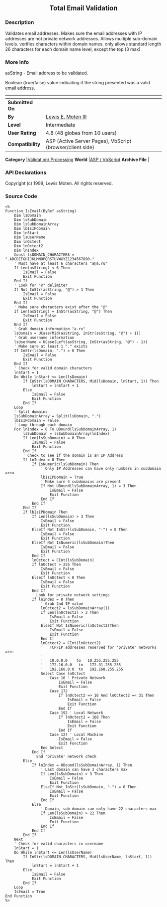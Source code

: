 ﻿<div align="center">

## Total Email Validation


</div>

### Description

Validates email addresses. Makes sure the email addresses with IP addresses are not private network addresses. Allows multiple sub-domain levels. verifies characters within domain names. only allows standard length 26 characters for each domain name level, except the top (3 max)
 
### More Info
 
asString - Email address to be validated.

Boolean (true/false) value indicating if the string presented was a valid email address.


<span>             |<span>
---                |---
**Submitted On**   |
**By**             |[Lewis E\. Moten III](https://github.com/Planet-Source-Code/PSCIndex/blob/master/ByAuthor/lewis-e-moten-iii.md)
**Level**          |Intermediate
**User Rating**    |4.8 (48 globes from 10 users)
**Compatibility**  |ASP \(Active Server Pages\), VbScript \(browser/client side\)

**Category**       |[Validation/ Processing](https://github.com/Planet-Source-Code/PSCIndex/blob/master/ByCategory/validation-processing__4-16.md)
**World**          |[ASP / VbScript](https://github.com/Planet-Source-Code/PSCIndex/blob/master/ByWorld/asp-vbscript.md)
**Archive File**   |[](https://github.com/Planet-Source-Code/lewis-e-moten-iii-total-email-validation__4-6280/archive/master.zip)

### API Declarations

Copyright (c) 1999, Lewis Moten. All rights reserved.


### Source Code

```
<%
Function IsEmail(ByRef asString)
	Dim lsDomain
	Dim lsSubDomain
	Dim lsSubDomainArray
	Dim lbIsIPdomain
	Dim lnStart
	Dim lsUserName
	Dim lnOctect
	Dim lnOctect2
	Dim lnIndex
	Const lsDOMAIN_CHARACTERS = ".ABCDEFGHIJKLMNOPQRSTUVWXYZ1234567890-"
	' Must have at least 6 characters "a@a.ru"
	If Len(asString) < 6 Then
		IsEmail = False
		Exit Function
	End If
	' Look for "@" delimiter
	If Not InStr(asString, "@") > 1 Then
		IsEmail = False
		Exit Function
	End If
	' Make sure characters exist after the "@"
	If Len(asString) = InStr(asString, "@") Then
		IsEmail = False
		Exit Function
	End If
	' Grab domain information "a.ru"
	lsDomain = UCase(Mid(asString, InStr(asString, "@") + 1))
	' Grab username information
	lsUserName = UCase(Left(asString, InStr(asString, "@") - 1))
	' Make sure at least 1 "." exists
	If InStr(lsDomain, ".") = 0 Then
		IsEmail = False
		Exit Function
	End If
	' Check for valid domain characters
	lnStart = 1
	Do While lnStart <= Len(lsDomain)
		If InStr(lsDOMAIN_CHARACTERS, Mid(lsDomain, lnStart, 1)) Then
			lnStart = lnStart + 1
		Else
			IsEmail = False
			Exit Function
		End If
	Loop
	' Split domains
	lsSubDomainArray = Split(lsDomain, ".")
	lbIsIPdomain = False
	' Loop through each domain
	For lnIndex = 0 To UBound(lsSubDomainArray, 1)
		lsSubDomain = lsSubDomainArray(lnIndex)
		If Len(lsSubDomain) = 0 Then
			IsEmail = False
			Exit Function
		End If
		' Check to see if the domain is an IP Address
		If lnIndex = 0 Then
			If IsNumeric(lsSubDomain) Then
				' Only IP Addresses can have only numbers in subdomain area
				lbIsIPDomain = True
				' Make sure 4 subdomains are present
				If Not UBound(lsSubDomainArray, 1) = 3 Then
					IsEmail = False
					Exit Function
				End If
			End If
		End If
		If lbIsIPDomain Then
			If Len(lsSubDomain) > 3 Then
				IsEmail = False
				Exit Function
			ElseIf Not InStr(lsSubDomain, "-") = 0 Then
				IsEmail = False
				Exit Function
			ElseIf Not IsNumeric(lsSubDomain)Then
				IsEmail = False
				Exit Function
			End If
			lnOctect = CInt(lsSubDomain)
			If lnOctect > 255 Then
				IsEmail = False
				Exit Function
			ElseIf lnOctect < 0 Then
				IsEmail = False
				Exit Function
			End If
			' Look for private network settings
			If lnIndex = 0 Then
				' Grab 2nd IP value
				lnOctect2 = lsSubDomainArray(1)
				If Len(lnOctect2) > 3 Then
					IsEmail = False
					Exit Function
				ElseIf Not IsNumeric(lnOctect2)Then
					IsEmail = False
					Exit Function
				End If
				lnOctect2 = CInt(lnOctect2)
				'	TCP/IP addresses reserved for 'private' networks are:
				'
				'	10.0.0.0    to   10.255.255.255
				'	172.16.0.0   to   172.31.255.255
				'	192.168.0.0  to   192.168.255.255
				Select Case lnOctect
					Case 10 ' Private Network
						IsEmail = False
						Exit Function
					Case 172
						If lnOctect2 => 16 And lnOctect2 =< 31 Then
							IsEmail = False
							Exit Function
						End If
					Case 192 ' Local Network
						If lnOctect2 = 168 Then
							IsEmail = False
							Exit Function
						End If
					Case 127 ' Local Machine
						IsEmail = False
						Exit Function
				End Select
			End If
			' End 'private' network check
		Else
			If lnIndex = UBound(lsSubDomainArray, 1) Then
				' Last domain can have 3 characters max
				If Len(lsSubDomain) > 3 Then
					IsEmail = False
					Exit Function
				ElseIf Not InStr(lsSubDomain, "-") = 0 Then
					IsEmail = False
					Exit Function
				End If
			Else
				' Domain, sub domain can only have 22 characters max
				If Len(lsSubDomain) > 22 Then
					IsEmail = False
					Exit Function
				End If
			End If
		End If
	Next
	' Check for valid characters in username
	lnStart = 1
	Do While lnStart <= Len(lsUserName)
		If InStr(lsDOMAIN_CHARACTERS, Mid(lsUserName, lnStart, 1)) Then
			lnStart = lnStart + 1
		Else
			IsEmail = False
			Exit Function
		End If
	Loop
	IsEmail = True
End Function
%>
```

